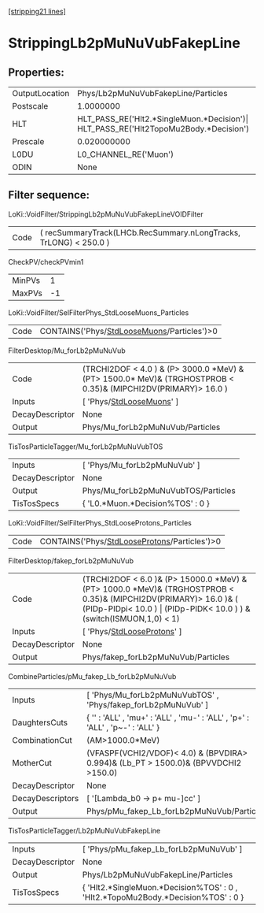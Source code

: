 [[stripping21 lines]](./stripping21-index)

# StrippingLb2pMuNuVubFakepLine

## Properties:

|                |                                                                                         |
|----------------|-----------------------------------------------------------------------------------------|
| OutputLocation | Phys/Lb2pMuNuVubFakepLine/Particles                                                     |
| Postscale      | 1.0000000                                                                               |
| HLT            | HLT_PASS_RE('Hlt2.\*SingleMuon.\*Decision')\| HLT_PASS_RE('Hlt2TopoMu2Body.\*Decision') |
| Prescale       | 0.020000000                                                                             |
| L0DU           | L0_CHANNEL_RE('Muon')                                                                   |
| ODIN           | None                                                                                    |

## Filter sequence:

LoKi::VoidFilter/StrippingLb2pMuNuVubFakepLineVOIDFilter

|      |                                                                   |
|------|-------------------------------------------------------------------|
| Code | ( recSummaryTrack(LHCb.RecSummary.nLongTracks, TrLONG) \< 250.0 ) |

CheckPV/checkPVmin1

|        |     |
|--------|-----|
| MinPVs | 1   |
| MaxPVs | -1  |

LoKi::VoidFilter/SelFilterPhys_StdLooseMuons_Particles

|      |                                                                                            |
|------|--------------------------------------------------------------------------------------------|
| Code | CONTAINS('Phys/[StdLooseMuons](./stripping21-commonparticles-stdloosemuons)/Particles')\>0 |

FilterDesktop/Mu_forLb2pMuNuVub

|                 |                                                                                                                     |
|-----------------|---------------------------------------------------------------------------------------------------------------------|
| Code            | (TRCHI2DOF \< 4.0 ) & (P\> 3000.0 \*MeV) & (PT\> 1500.0\* MeV)& (TRGHOSTPROB \< 0.35)& (MIPCHI2DV(PRIMARY)\> 16.0 ) |
| Inputs          | [ 'Phys/[StdLooseMuons](./stripping21-commonparticles-stdloosemuons)' ]                                           |
| DecayDescriptor | None                                                                                                                |
| Output          | Phys/Mu_forLb2pMuNuVub/Particles                                                                                    |

TisTosParticleTagger/Mu_forLb2pMuNuVubTOS

|                 |                                     |
|-----------------|-------------------------------------|
| Inputs          | [ 'Phys/Mu_forLb2pMuNuVub' ]      |
| DecayDescriptor | None                                |
| Output          | Phys/Mu_forLb2pMuNuVubTOS/Particles |
| TisTosSpecs     | { 'L0.\*Muon.\*Decision%TOS' : 0 }  |

LoKi::VoidFilter/SelFilterPhys_StdLooseProtons_Particles

|      |                                                                                                |
|------|------------------------------------------------------------------------------------------------|
| Code | CONTAINS('Phys/[StdLooseProtons](./stripping21-commonparticles-stdlooseprotons)/Particles')\>0 |

FilterDesktop/fakep_forLb2pMuNuVub

|                 |                                                                                                                                                                                                  |
|-----------------|--------------------------------------------------------------------------------------------------------------------------------------------------------------------------------------------------|
| Code            | (TRCHI2DOF \< 6.0 )& (P\> 15000.0 \*MeV) & (PT\> 1000.0 \*MeV)& (TRGHOSTPROB \< 0.35)& (MIPCHI2DV(PRIMARY)\> 16.0 )& ( (PIDp-PIDpi\< 10.0 ) \| (PIDp-PIDK\< 10.0 ) ) & (switch(ISMUON,1,0) \< 1) |
| Inputs          | [ 'Phys/[StdLooseProtons](./stripping21-commonparticles-stdlooseprotons)' ]                                                                                                                    |
| DecayDescriptor | None                                                                                                                                                                                             |
| Output          | Phys/fakep_forLb2pMuNuVub/Particles                                                                                                                                                              |

CombineParticles/pMu_fakep_Lb_forLb2pMuNuVub

|                  |                                                                                        |
|------------------|----------------------------------------------------------------------------------------|
| Inputs           | [ 'Phys/Mu_forLb2pMuNuVubTOS' , 'Phys/fakep_forLb2pMuNuVub' ]                        |
| DaughtersCuts    | { '' : 'ALL' , 'mu+' : 'ALL' , 'mu-' : 'ALL' , 'p+' : 'ALL' , 'p~-' : 'ALL' }          |
| CombinationCut   | (AM\>1000.0\*MeV)                                                                      |
| MotherCut        | (VFASPF(VCHI2/VDOF)\< 4.0) & (BPVDIRA\> 0.994)& (Lb_PT \> 1500.0)& (BPVVDCHI2 \>150.0) |
| DecayDescriptor  | None                                                                                   |
| DecayDescriptors | [ '[Lambda_b0 -\> p+ mu-]cc' ]                                                     |
| Output           | Phys/pMu_fakep_Lb_forLb2pMuNuVub/Particles                                             |

TisTosParticleTagger/Lb2pMuNuVubFakepLine

|                 |                                                                                      |
|-----------------|--------------------------------------------------------------------------------------|
| Inputs          | [ 'Phys/pMu_fakep_Lb_forLb2pMuNuVub' ]                                             |
| DecayDescriptor | None                                                                                 |
| Output          | Phys/Lb2pMuNuVubFakepLine/Particles                                                  |
| TisTosSpecs     | { 'Hlt2.\*SingleMuon.\*Decision%TOS' : 0 , 'Hlt2.\*TopoMu2Body.\*Decision%TOS' : 0 } |
